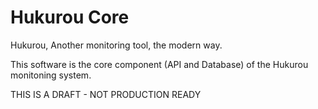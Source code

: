 Hukurou Core
============

Hukurou, Another monitoring tool, the modern way.

This software is the core component (API and Database) of the Hukurou monitoning system.


THIS IS A DRAFT - NOT PRODUCTION READY
